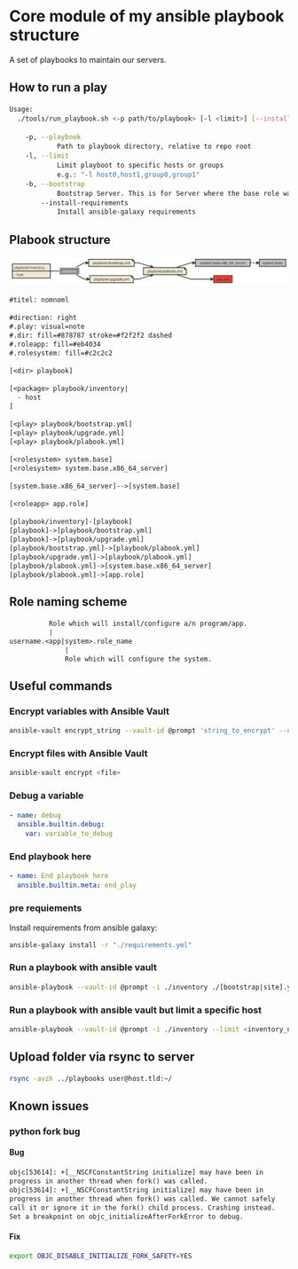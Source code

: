 # Core module of my ansible playbook structure

A set of playbooks to maintain our servers.

## How to run a play

```bash
Usage:
  ./tools/run_playbook.sh <-p path/to/playbook> [-l <limit>] [--install-requirements] [-b]

	-p,	--playbook
			Path to playbook directory, relative to repo root
	-l,	--limit
			Limit playboot to specific hosts or groups
			e.g.: "-l host0,host1,group0,group1"
	-b,	--bootstrap
			Bootstrap Server. This is for Server where the base role was never executed on.
		--install-requirements
			Install ansible-galaxy requirements
```

## Plabook structure

[![plabook structure and dependencies][nomnomlimg]][nomnoml]

```
#titel: nomnoml

#direction: right
#.play: visual=note
#.dir: fill=#878787 stroke=#f2f2f2 dashed
#.roleapp: fill=#eb4034
#.rolesystem: fill=#c2c2c2

[<dir> playbook]

[<package> playbook/inventory|
  - host
]

[<play> playbook/bootstrap.yml]
[<play> playbook/upgrade.yml]
[<play> playbook/plabook.yml]

[<rolesystem> system.base]
[<rolesystem> system.base.x86_64_server]

[system.base.x86_64_server]-->[system.base]

[<roleapp> app.role]

[playbook/inventory]-[playbook]
[playbook]->[playbook/bootstrap.yml]
[playbook]->[playbook/upgrade.yml]
[playbook/bootstrap.yml]->[playbook/plabook.yml]
[playbook/upgrade.yml]->[playbook/plabook.yml]
[playbook/plabook.yml]->[system.base.x86_64_server]
[playbook/plabook.yml]->[app.role]
```

## Role naming scheme

```
          Role which will install/configure a/n program/app.
          |
username.<app|system>.role_name
              |
              Role which will configure the system.
```

## Useful commands

### Encrypt variables with Ansible Vault

```bash
ansible-vault encrypt_string --vault-id @prompt 'string_to_encrypt' --name 'the_secret'
```

### Encrypt files with Ansible Vault

```bash
ansible-vault encrypt <file>
```

### Debug a variable

```yaml
- name: debug
  ansible.builtin.debug:
    var: variable_to_debug
```

### End playbook here

```yml
- name: End playbook here
  ansible.builtin.meta: end_play
```

### pre requiements

Install requirements from ansible galaxy:  
```bash
ansible-galaxy install -r "./requirements.yml"
```

### Run a playbook with ansible vault

```bash
ansible-playbook --vault-id @prompt -i ./inventory ./[bootstrap|site].yml
```

### Run a playbook with ansible vault but limit a specific host

```bash
ansible-playbook --vault-id @prompt -i ./inventory --limit <inventory_name_of_host_or_name_of_group> ./[bootstrap|site].yml
```

## Upload folder via rsync to server

```bash
rsync -avzh ../playbooks user@host.tld:~/
```

## Known issues

### python fork bug

#### Bug
  
```
objc[53614]: +[__NSCFConstantString initialize] may have been in progress in another thread when fork() was called.
objc[53614]: +[__NSCFConstantString initialize] may have been in progress in another thread when fork() was called. We cannot safely call it or ignore it in the fork() child process. Crashing instead. Set a breakpoint on objc_initializeAfterForkError to debug.
```

#### Fix

```bash
export OBJC_DISABLE_INITIALIZE_FORK_SAFETY=YES
```

[nomnoml]: https://www.nomnoml.com/#view/%23titel%3A%20nomnoml%0A%0A%23direction%3A%20right%0A%23.play%3A%20visual%3Dnote%0A%23.dir%3A%20fill%3D%23878787%20stroke%3D%23f2f2f2%20dashed%0A%23.roleapp%3A%20fill%3D%23eb4034%0A%23.rolesystem%3A%20fill%3D%23c2c2c2%0A%0A%5B%3Cdir%3E%20playbook%5D%0A%0A%5B%3Cpackage%3E%20playbook%2Finventory%7C%0A%20%20-%20host%0A%5D%0A%0A%5B%3Cplay%3E%20playbook%2Fbootstrap.yml%5D%0A%5B%3Cplay%3E%20playbook%2Fupgrade.yml%5D%0A%5B%3Cplay%3E%20playbook%2Fplabook.yml%5D%0A%0A%5B%3Crolesystem%3E%20system.base%5D%0A%5B%3Crolesystem%3E%20system.base.x86_64_server%5D%0A%0A%5Bsystem.base.x86_64_server%5D--%3E%5Bsystem.base%5D%0A%0A%5B%3Croleapp%3E%20app.role%5D%0A%0A%5Bplaybook%2Finventory%5D-%5Bplaybook%5D%0A%5Bplaybook%5D-%3E%5Bplaybook%2Fbootstrap.yml%5D%0A%5Bplaybook%5D-%3E%5Bplaybook%2Fupgrade.yml%5D%0A%5Bplaybook%2Fbootstrap.yml%5D-%3E%5Bplaybook%2Fplabook.yml%5D%0A%5Bplaybook%2Fupgrade.yml%5D-%3E%5Bplaybook%2Fplabook.yml%5D%0A%5Bplaybook%2Fplabook.yml%5D-%3E%5Bsystem.base.x86_64_server%5D%0A%5Bplaybook%2Fplabook.yml%5D-%3E%5Bapp.role%5D
[nomnomlimg]: ./nomnoml.svg
